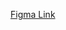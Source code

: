 [Figma Link](https://www.figma.com/proto/2s6aj3FWa6qQ9zaiXG7Ujs/Pactify-Website?node-id=0-1&t=D8i9Nrb6Xyn6SZms-1](https://www.figma.com/design/2s6aj3FWa6qQ9zaiXG7Ujs/Pactify-Website?node-id=0-1&t=D8i9Nrb6Xyn6SZms-1))
